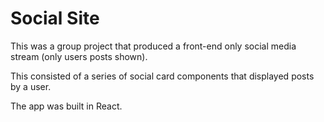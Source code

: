 # Social Site

<p>This was a group project that produced a front-end only social media stream (only users posts shown).</p>
<p> This consisted of a series of social card components that displayed posts by a user.</p>
<p>The app was built in React.</p>

